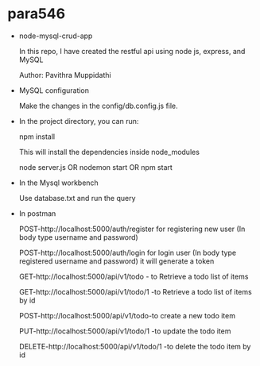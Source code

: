 # para546
* node-mysql-crud-app

   In this repo, I have created the restful api using node js, express, and MySQL

   Author: Pavithra Muppidathi

* MySQL configuration

   Make the changes in the config/db.config.js file.

* In the project directory, you can run:

   npm install

   This will install the dependencies inside node_modules

   node server.js OR nodemon start OR npm start

* In the Mysql workbench

   Use database.txt and run the query


* In postman

  POST-http://localhost:5000/auth/register for registering new user (In body type username and password)
  
  POST-http://localhost:5000/auth/login for login user (In body type registered username and password) it will generate a token
  
  GET-http://localhost:5000/api/v1/todo - to Retrieve a todo list of items
  
  GET-http://localhost:5000/api/v1/todo/1 -to Retrieve a todo list of items by id
  
  POST-http://localhost:5000/api/v1/todo-to create a new todo item
  
  PUT-http://localhost:5000/api/v1/todo/1 -to update the todo item
  
  DELETE-http://localhost:5000/api/v1/todo/1 -to delete the todo item by id
  
  
  
  
  
  
  
  

